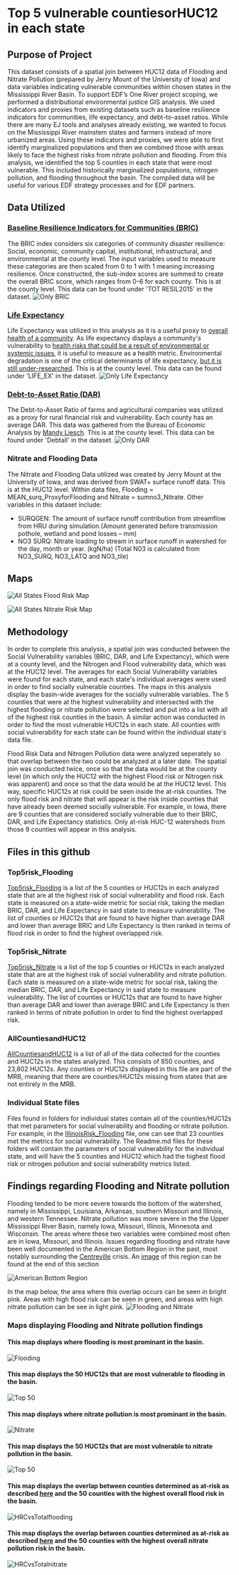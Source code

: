 # Top 5 vulnerable countiesorHUC12 in each state
## Purpose of Project
 This dataset consists of a spatial join between HUC12 data of Flooding and Nitrate Pollution (prepared by Jerry Mount of the University of Iowa) and data variables indicating vulnerable communities within chosen states in the Mississippi River Basin.
 To support EDF’s One River project scoping, we performed a distributional environmental justice GIS analysis. We used indicators and proxies from existing datasets such as baseline resilience indicators for communities, life expectancy, and debt-to-asset ratios. While there are many EJ tools and analyses already existing, we wanted to focus on the Mississippi River mainstem states and farmers instead of more urbanized areas. Using these indicators and proxies, we were able to first identify marginalized populations and then we combined those with areas likely to face the highest risks from nitrate pollution and flooding. From this analysis, we identified the top 5 counties in each state that were most vulnerable. This included historically marginalized populations, nitrogen pollution, and flooding throughout the basin. The compiled data will be useful for various EDF strategy processes and for EDF partners.
## Data Utilized
### [Baseline Resilience Indicators for Communities (BRIC)](https://www.sc.edu/study/colleges_schools/artsandsciences/centers_and_institutes/hvri/data_and_resources/bric/index.php)
The BRIC index considers six categories of community disaster resilience: Social, economic, community capital, institutional, infrastructural, and environmental at the county level. The input variables used to measure these categories are then scaled from 0 to 1 with 1 meaning increasing resilience. Once constructed, the sub-index scores are summed to create the overall BRIC score, which ranges from 0-6 for each county. This is at the county level. This data can be found under 'TOT RESIL2015' in the dataset.
![Only BRIC](Maps/UpdatedBRICmap.png)

### [Life Expectancy](https://www.arcgis.com/home/item.html?id=c514eddc6d584e85bc2f90be25305fc8)
Life Expectancy was utilized in this analysis as it is a useful proxy to [overall health of a community](https://data.oecd.org/healthstat/life-expectancy-at-birth.htm). As life expectancy displays a community's vulnerability to [health risks that could be a result of environmental or systemic issues](https://research.umn.edu/inquiry/post/better-environment-not-slower-aging-increases-life-expectancy), it is useful to measure as a health metric. Environmental degradation is one of the critical determinants of life expectancy, [but it is still under-researched](https://journals.plos.org/plosone/article?id=10.1371/journal.pone.0262802). This is at the county level. This data can be found under 'LIFE_EX' in the dataset.
![Only Life Expectancy](https://github.com/Danavh697/Top_5_vulnerable_countiesorHUC12_in_each_state/blob/8bd345c8fcc7cbf4256a8aa889b83446f8f54b7c/Maps/Updated_lifeexpectancy.png)

### [Debt-to-Asset Ratio (DAR)](https://www.bea.gov/data)
The Debt-to-Asset Ratio of farms and agricultural companies was utilized as a proxy for rural financial risk and vulnerability. Each county has an average DAR. This data was gathered from the Bureau of Economic Analysis by [Mandy Liesch](https://github.com/agrichick45/EDF/blob/main/ReadMe.md#farm-income-and-debt-to-asset-ratio). This is at the county level. This data can be found under 'Debtall' in the dataset.
![Only DAR](https://github.com/Danavh697/Top_5_vulnerable_countiesorHUC12_in_each_state/blob/8bd345c8fcc7cbf4256a8aa889b83446f8f54b7c/Maps/UpdatedDAR.png)

### Nitrate and Flooding Data
The Nitrate and Flooding Data utilized was created by Jerry Mount at the University of Iowa, and was derived from SWAT+ surface runoff data. This is at the HUC12 level. Within data files, Flooding = MEAN_surq_ProxyforFlooding and Nitrate = sumno3_Nitrate. Other variables in this dataset include:
- SURQGEN: The amount of surface runoff contribution from streamflow from HRU during simulation.(Amount generated before transmission pothole, wetland and pond losses – mm)
- NO3 SURQ: Nitrate loading to stream in surface runoff in watershed for the day, month or year. (kgN/ha) (Total N03 is calculated from NO3_SURQ, NO3_LATQ and NO3_tile)

## Maps
![All States Flood Risk Map](https://github.com/Danavh697/Top_5_vulnerable_countiesorHUC12_in_each_state/blob/081c1d005c96f7bc49604a70cd395173b9b24d11/Maps/Updatedcountyandhuc12_flooding.png)

![All States Nitrate Risk Map](https://github.com/Danavh697/Top_5_vulnerable_countiesorHUC12_in_each_state/blob/081c1d005c96f7bc49604a70cd395173b9b24d11/Maps/UpdatedCountyandHuc12_Nitrate.png)

## Methodology
In order to complete this analysis, a spatial join was conducted between the Social Vulnerability variables (BRIC, DAR, and Life Expectancy), which were at a county level, and the Nitrogen and Flood vulnerability data, which was at the HUC12 level. The averages for each Social Vulnerability variables were found for each state, and each state's individual averages were used in order to find socially vulnerable counties. The maps in this analysis display the basin-wide averages for the socially vulnerable variables. The 5 counties that were at the highest vulnerability and intersected with the highest flooding or nitrate pollution were selected and put into a list with all of the highest risk counties in the basin. A similar action was conducted in order to find the most vulnerable HUC12s in each state. All counties with social vulnerability for each state can be found within the individual state's data file.

Flood Risk Data and Nitrogen Pollution data were analyzed seperately so that overlap between the two could be analyzed at a later date. The spatial join was conducted twice, once so that the data would be at the county level (in which only the HUC12 with the highest Flood risk or Nitrogen risk was apparent) and once so that the data would be at the HUC12 level. This way, specific HUC12s at risk could be seen inside the at-risk counties. The only flood risk and nitrate that will appear is the risk inside counties that have already been deemed socially vulnerable. For example, in Iowa, there are 9 counties that are considered socially vulnerable due to their BRIC, DAR, and Life Expectancy statistics. Only at-risk HUC-12 watersheds from those 9 counties will appear in this analysis.

## Files in this github
### Top5risk_Flooding
[Top5risk_Flooding](https://github.com/Danavh697/Top_5_vulnerable_countiesorHUC12_in_each_state/blob/dfa1f4ac7f6f816f224dcc7bbf62ff21df70f289/Top5risk_Flooding.xlsx) is a list of the 5 counties or HUC12s in each analyzed state that are at the highest risk of social vulnerability and flood risk. Each state is measured on a state-wide metric for social risk, taking the median BRIC, DAR, and Life Expectancy in said state to measure vulnerability. The list of counties or HUC12s that are found to have higher than average DAR and lower than average BRIC and Life Expectancy is then ranked in terms of flood risk in order to find the highest overlapped risk.

### Top5risk_Nitrate
[Top5risk_Nitrate](https://github.com/Danavh697/Top_5_vulnerable_countiesorHUC12_in_each_state/blob/dfa1f4ac7f6f816f224dcc7bbf62ff21df70f289/Top5risk_Nitrate.xlsx) is a list of the top 5 counties or HUC12s in each analyzed state that are at the highest risk of social vulnerability and nitrate pollution. Each state is measured on a state-wide metric for social risk, taking the median BRIC, DAR, and Life Expectancy in said state to measure vulnerability. The list of counties or HUC12s that are found to have higher than average DAR and lower than average BRIC and Life Expectancy is then ranked in terms of nitrate pollution in order to find the highest overlapped risk.

### AllCountiesandHUC12
[AllCountiesandHUC12](https://github.com/Danavh697/Top_5_vulnerable_countiesorHUC12_in_each_state/blob/dfa1f4ac7f6f816f224dcc7bbf62ff21df70f289/AllCountiesandHUC12.xlsx) is a list of all of the data collected for the counties and HUC12s in the states analyzed. This consists of 850 counties, and 23,802 HUC12s. Any counties or HUC12s displayed in this file are part of the MRB, meaning that there are counties/HUC12s missing from states that are not entirely in the MRB.

### Individual State files
Files found in folders for individual states contain all of the counties/HUC12s that met parameters for social vulnerability and flooding or nitrate pollution. For example, in the [IllinoisRisk_Flooding](https://github.com/Danavh697/Top_5_vulnerable_countiesorHUC12_in_each_state/blob/dfa1f4ac7f6f816f224dcc7bbf62ff21df70f289/Illinois/IllinoisRisk_Flooding.xlsx) file, one can see that 23 counties met the metrics for social vulnerability. The Readme.md files for these folders will contain the parameters of social vulnerability for the individual state, and will have the 5 counties and HUC12 which had the highest flood risk or nitrogen pollution and social vulnerability metrics listed.

## Findings regarding Flooding and Nitrate pollution
Flooding tended to be more severe towards the bottom of the watershed, namely in Mississippi, Louisiana, Arkansas, southern Missouri and Illinois, and western Tennessee. Nitrate pollution was more severe in the the Upper Mississippi River Basin, namely Iowa, Missouri, Illinois, Minnesota and Wisconsin. The areas where these two variables were combined most often are in Iowa, Missouri, and Illinois. Issues regarding flooding and nitrate have been well documented in the American Bottom Region in the past, most notably surrounding the [Centreville](https://floodedandforgotten.com/summary-of-the-centreville-sewage-crisis/) crisis. An [image](https://www.researchgate.net/figure/The-American-Bottom-locality-shaded-area_fig6_285523981) of this region can be found at the end of this section

![American Bottom Region](https://www.researchgate.net/profile/Thomas-Emerson-3/publication/285523981/figure/fig6/AS:668871702888463@1536482849809/The-American-Bottom-locality-shaded-area.ppm)

In the map below, the area where this overlap occurs can be seen in bright pink. Areas with high flood risk can be seen in green, and areas with high nitrate pollution can be see in light pink.
![Flooding and Nitrate](https://github.com/Danavh697/Top_5_vulnerable_countiesorHUC12_in_each_state/blob/0554eab9f3805a6b7cfffa730f76c429535e8d0f/Maps/NitrateandFlooding.png)

### Maps displaying Flooding and Nitrate pollution findings

#### This map displays where flooding is most prominant in the basin.
![Flooding](https://github.com/Danavh697/Top_5_vulnerable_countiesorHUC12_in_each_state/blob/2158d481117346e38eafe7884458a1a9f9491dcc/Maps/Floodingonly.png)

#### This map displays the 50 HUC12s that are most vulnerable to flooding in the basin.
![Top 50](https://github.com/Danavh697/Top_5_vulnerable_countiesorHUC12_in_each_state/blob/2158d481117346e38eafe7884458a1a9f9491dcc/Maps/Top50HUC12Flooding.png)

#### This map displays where nitrate pollution is most prominant in the basin.
![Nitrate](https://github.com/Danavh697/Top_5_vulnerable_countiesorHUC12_in_each_state/blob/2158d481117346e38eafe7884458a1a9f9491dcc/Maps/Nitrateonly.png)

#### This map displays the 50 HUC12s that are most vulnerable to nitrate pollution in the basin.
![Top 50](https://github.com/Danavh697/Top_5_vulnerable_countiesorHUC12_in_each_state/blob/2158d481117346e38eafe7884458a1a9f9491dcc/Maps/Top50HUC12Nitrate.png)

#### This map displays the overlap between counties determined as at-risk as described [here](https://github.com/Danavh697/Top_5_vulnerable_countiesorHUC12_in_each_state#methodology) and the 50 counties with the highest overall flood risk in the basin.
![HRCvsTotalflooding](https://github.com/Danavh697/Top_5_vulnerable_countiesorHUC12_in_each_state/blob/d65658a99240e7b339673568e924145fd35d7183/Maps/FloodingcountiesHRCvsall.png)

#### This map displays the overlap between counties determined as at-risk as described [here](https://github.com/Danavh697/Top_5_vulnerable_countiesorHUC12_in_each_state#methodology) and the 50 counties with the highest overall nitrate pollution risk in the basin.
![HRCvsTotalnitrate](https://github.com/Danavh697/Top_5_vulnerable_countiesorHUC12_in_each_state/blob/d65658a99240e7b339673568e924145fd35d7183/Maps/NitratecountiesHRCvsall.png)
